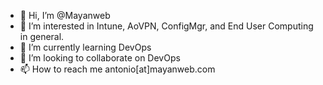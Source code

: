 - 👋 Hi, I’m @Mayanweb
- 👀 I’m interested in Intune, AoVPN, ConfigMgr, and End User Computing in general.
- 🌱 I’m currently learning DevOps
- 💞️ I’m looking to collaborate on DevOps
- 📫 How to reach me antonio[at]mayanweb.com

<!---
Mayanweb/Mayanweb is a ✨ special ✨ repository because its `README.md` (this file) appears on your GitHub profile.
You can click the Preview link to take a look at your changes.
--->
